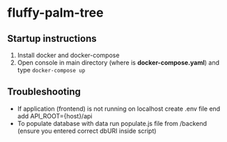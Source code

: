 # fluffy-palm-tree

## Startup instructions

1. Install docker and docker-compose
2. Open console in main directory (where is **docker-compose.yaml**) and type `docker-compose up`

## Troubleshooting

* If application (frontend) is not running on localhost create .env file end add API_ROOT={host}/api
* To populate database with data run populate.js file from /backend (ensure you entered correct dbURI inside script)
